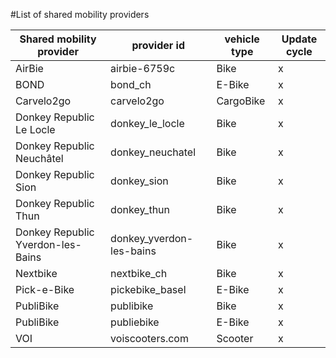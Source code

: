 #List of shared mobility providers

| Shared mobility provider | provider id | vehicle type | Update cycle
| --- | --- | --- | ---
| AirBie | airbie-6759c | Bike | x 
| BOND | bond_ch | E-Bike | x
| Carvelo2go | carvelo2go | CargoBike | x
| Donkey Republic Le Locle | donkey_le_locle | Bike | x
| Donkey Republic Neuchâtel | donkey_neuchatel | Bike | x
| Donkey Republic Sion | donkey_sion | Bike | x
| Donkey Republic Thun | donkey_thun | Bike | x
| Donkey Republic Yverdon-les-Bains | donkey_yverdon-les-bains | Bike | x
| Nextbike | nextbike_ch | Bike | x
| Pick-e-Bike | pickebike_basel | E-Bike | x
| PubliBike | publibike | Bike | x
| PubliBike | publiebike | E-Bike | x
| VOI | voiscooters.com | Scooter | x
